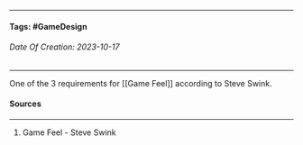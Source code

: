 __________________________________________________________________________
#### **Tags:** #GameDesign 
###### *Date Of Creation: 2023-10-17*
__________________________________________________________________________

One of the 3 requirements for [[Game Feel]] according to Steve Swink. 
#### Sources
__________________________________________________________________________
1. Game Feel - Steve Swink